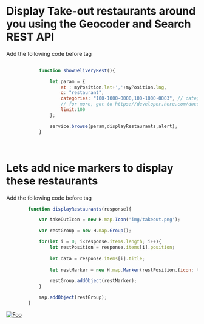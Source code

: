 # Display Take-out restaurants around you using the Geocoder and Search REST API
Add the following code before </script> tag
```javascript
           
            function showDeliveryRest(){

                let param = {
                    at : myPosition.lat+','+myPosition.lng,
                    q: "restaurant",
                    categories: "100-1000-0000,100-1000-0003", // category Take Out and Delivery Only ,
                    // for more, got to https://developer.here.com/documentation/geocoding-search-api/dev_guide/topics-places/places-category-system-full.html
                    limit:100
                }; 

                service.browse(param,displayRestaurants,alert);
            }
```
</br> 

# Lets add nice markers to display these restaurants

Add the following code before </script> tag

```javascript
        function displayRestaurants(response){

            var takeOutIcon = new H.map.Icon('img/takeout.png');

            var restGroup = new H.map.Group();

            for(let i = 0; i<response.items.length; i++){
                let restPosition = response.items[i].position; 
              
                let data = response.items[i].title;
              
                let restMarker = new H.map.Marker(restPosition,{icon: takeOutIcon} );

                restGroup.addObject(restMarker);
            }

            map.addObject(restGroup);
        }

```

[![Foo](/img/s3.png)](/Step3.md) 

